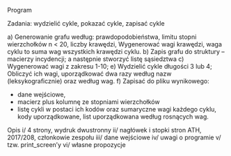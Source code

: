Program

Zadania: wydzielić cykle, pokazać cykle, zapisać cykle

a)	Generowanie grafu według: prawdopodobieństwa, limitu stopni wierzchołków n < 20, liczby krawędzi,
Wygenerować wagi krawędzi, waga cyklu to suma wag wszystkich krawędzi cyklu.
b)	Zapis grafu do struktury – macierzy incydencji;  a następnie stworzyć listę sąsiedztwa
c)	Wygenerować wagi z zakresu 1-10;
e)	Wydzielić cykle długości 3 lub 4;
Obliczyć ich wagi,  uporządkować dwa razy według nazw (leksykograficznie) oraz  według wag. 
f)	Zapisać do pliku wynikowego:
- dane wejściowe,
- macierz plus kolumnę ze stopniami wierzchołków
- listę cykli w postaci ich kodów oraz sumaryczne wagi każdego cyklu, kody uporządkowane, list uporządkowana według rosnących wag.

Opis
i/	4 strony, wydruk dwustronny
ii/	nagłówek i stopki stron ATH, 2017/208, członkowie zespołu
iii/	dane wejściowe
iv/	uwagi o programie
v/	tzw. print_screen’y
vi/	własne propozycje
